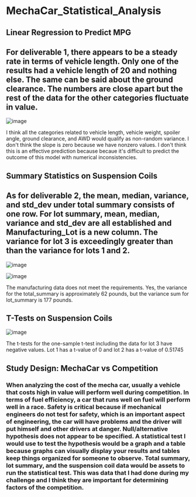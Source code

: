 # MechaCar_Statistical_Analysis
## Linear Regression to Predict MPG
## For deliverable 1, there appears to be a steady rate in terms of vehicle length. Only one of the results had a vehicle length of 20 and nothing else. The same can be said about the ground clearance. The numbers are close apart but the rest of the data for the other categories fluctuate in value. 
![image](https://user-images.githubusercontent.com/89429991/194431082-c41d3b6f-f0a9-4892-81fd-cd636ec69bd0.png)

I think all the categories related to vehicle length, vehicle weight, spoiler angle, ground clearance, and AWD would qualify as non-random variance. I don't think the slope is zero because we have nonzero values. I don't think this is an effective prediction because becaue it's difficult to predict the outcome of this model with numerical inconsistencies.

## Summary Statistics on Suspension Coils
## As for deliverable 2, the mean, median, variance, and std_dev under total summary consists of one row. For lot summary, mean, median, variance and std_dev are all established and Manufacturing_Lot is a new column. The variance for lot 3 is exceedingly greater than than the variance for lots 1 and 2.
![image](https://user-images.githubusercontent.com/89429991/194433655-7bdcabc0-c4d2-4a97-9fed-6a93b686c90e.png)

![image](https://user-images.githubusercontent.com/89429991/194433768-c0014168-1a05-4a0a-b620-888630cad9ec.png)

The manufacturing data does not meet the requirements. Yes, the variance for the total_summary is approximately 62 pounds, but the variance sum for lot_summary is 177 pounds.



## T-Tests on Suspension Coils
![image](https://user-images.githubusercontent.com/89429991/194452174-e3dfd24e-957a-469d-a645-81c1a9a8da04.png)

The t-tests for the one-sample t-test including the data for lot 3 have negative values. Lot 1 has a t-value of 0 and lot 2 has a t-value of 0.51745



## Study Design: MechaCar vs Competition
### When analyzing the cost of the mecha car, usually a vehicle that costs high in value will perform well during competition. In terms of fuel efficiency, a car that runs well on fuel will perform well in a race. Safety is critical because if mechanical engineers do not test for safety, which is an important aspect of engineering, the car will have problems and the driver will put himself and other drivers at danger. Null/alternative hypothesis does not appear to be specified. A statistical test I would use to test the hypothesis would be a graph and a table because graphs can visually display your results and tables keep things organized for someone to observe. Total summary, lot summary, and the suspension coil data would be assets to run the statistical test. This was data that I had done during my challenge and I think they are important for determining factors of the competition.
